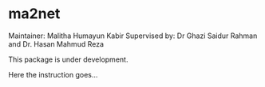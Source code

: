 # ma2net

Maintainer: Malitha Humayun Kabir
Supervised by: Dr Ghazi Saidur Rahman and Dr. Hasan Mahmud Reza

This package is under development.

Here the instruction goes...
